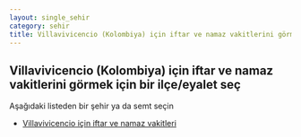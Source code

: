 ```yaml
---
layout: single_sehir
category: sehir
title: Villavivicencio (Kolombiya) için iftar ve namaz vakitlerini görmek için bir ilçe/eyalet seç
---
```



## Villavivicencio (Kolombiya) için iftar ve namaz vakitlerini görmek için bir ilçe/eyalet seç

Aşağıdaki listeden bir şehir ya da semt seçin


* [Villavivicencio için iftar ve namaz vakitleri](/iftar.html?sehir=Villavivicencio&ulke=Kolombiya&state=Villavivicencio)
